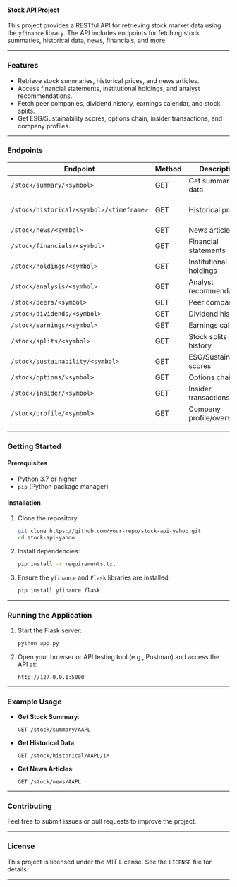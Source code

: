 #### Stock API Project

This project provides a RESTful API for retrieving stock market data using the `yfinance` library. The API includes endpoints for fetching stock summaries, historical data, news, financials, and more.

---

### Features
- Retrieve stock summaries, historical prices, and news articles.
- Access financial statements, institutional holdings, and analyst recommendations.
- Fetch peer companies, dividend history, earnings calendar, and stock splits.
- Get ESG/Sustainability scores, options chain, insider transactions, and company profiles.

---

### Endpoints

| Endpoint                          | Method | Description                     | Parameters                     |
|-----------------------------------|--------|---------------------------------|--------------------------------|
| `/stock/summary/<symbol>`         | GET    | Get summary data                | `symbol`: Stock ticker         |
| `/stock/historical/<symbol>/<timeframe>` | GET | Historical prices              | `symbol`, `timeframe`: 1D,1W, etc. |
| `/stock/news/<symbol>`            | GET    | News articles                   | `symbol`                       |
| `/stock/financials/<symbol>`      | GET    | Financial statements            | `symbol`                       |
| `/stock/holdings/<symbol>`        | GET    | Institutional holdings          | `symbol`                       |
| `/stock/analysis/<symbol>`        | GET    | Analyst recommendations         | `symbol`                       |
| `/stock/peers/<symbol>`           | GET    | Peer companies                  | `symbol`                       |
| `/stock/dividends/<symbol>`       | GET    | Dividend history                | `symbol`                       |
| `/stock/earnings/<symbol>`        | GET    | Earnings calendar               | `symbol`                       |
| `/stock/splits/<symbol>`          | GET    | Stock splits history            | `symbol`                       |
| `/stock/sustainability/<symbol>`  | GET    | ESG/Sustainability scores       | `symbol`                       |
| `/stock/options/<symbol>`         | GET    | Options chain                   | `symbol`                       |
| `/stock/insider/<symbol>`         | GET    | Insider transactions            | `symbol`                       |
| `/stock/profile/<symbol>`         | GET    | Company profile/overview        | `symbol`                       |

---

### Getting Started

#### Prerequisites
- Python 3.7 or higher
- `pip` (Python package manager)

#### Installation
1. Clone the repository:
   ```bash
   git clone https://github.com/your-repo/stock-api-yahoo.git
   cd stock-api-yahoo
   ```

2. Install dependencies:
   ```bash
   pip install -r requirements.txt
   ```

3. Ensure the `yfinance` and `Flask` libraries are installed:
   ```bash
   pip install yfinance flask
   ```

---

### Running the Application

1. Start the Flask server:
   ```bash
   python app.py
   ```

2. Open your browser or API testing tool (e.g., Postman) and access the API at:
   ```plaintext
   http://127.0.0.1:5000
   ```

---

### Example Usage

- **Get Stock Summary**:
  ```plaintext
  GET /stock/summary/AAPL
  ```

- **Get Historical Data**:
  ```plaintext
  GET /stock/historical/AAPL/1M
  ```

- **Get News Articles**:
  ```plaintext
  GET /stock/news/AAPL
  ```

---

### Contributing
Feel free to submit issues or pull requests to improve the project.

---

### License
This project is licensed under the MIT License. See the `LICENSE` file for details.

---